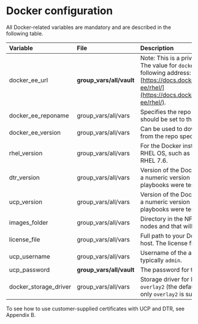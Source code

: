 # Docker configuration

All Docker-related variables are mandatory and are described in the following table.

|Variable|File|Description|
|:-------|:---|:----------|
|docker_ee_url|**group_vars/all/vault**|Note: This is a private link to your Docker EE subscription. The value for `docker_ee_url` is the URL documented at the following address: [https://docs.docker.com/engine/installation/linux/docker-ee/rhel/](https://docs.docker.com/engine/installation/linux/docker-ee/rhel/).|
|docker_ee_reponame|group_vars/all/vars|Specifies the repo to use. For Docker EE 2.1, this variable should be set to the value `stable-18.09`|
|docker_ee_version|group_vars/all/vars|Can be used to download an exact version of Docker EE from the repo specified in `docker_ee_reponame`| 
|rhel_version|group_vars/all/vars|For the Docker installation, this sets the version of your RHEL OS, such as `7.6`. The playbooks were tested with RHEL 7.6.|
|dtr_version|group_vars/all/vars|Version of the Docker DTR you wish to install. You can use a numeric version or `latest` for the most recent one. The playbooks were tested with 2.6.4|
|ucp_version|group_vars/all/vars|Version of the Docker UCP you wish to install. You can use a numeric version or `latest` for the most recent one. The playbooks were tested with UCP 3.1.4.|
|images_folder|group_vars/all/vars|Directory in the NFS server that will be mounted in the DTR nodes and that will host your Docker images.|
|license_file|group_vars/all/vars|Full path to your Docker EE license file on your Ansible host. The license file is available from the Docker Store|
|ucp_username|group_vars/all/vars|Username of the administrator user for UCP and DTR, typically `admin`.|
|ucp_password|**group_vars/all/vault**|The password for the `ucp_username` account.|
|docker_storage_driver|group_vars/all/vars|Storage driver for Docker nodes. Accepted values are `overlay2` (the default) and `devicemapper`. For RHEL 7.6, only `overlay2` is supported.|

To see how to use customer-supplied certificates with UCP and DTR, see Appendix B.
